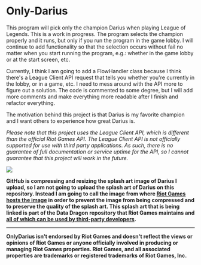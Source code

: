 # Only-Darius

This program will pick only the champion Darius when playing League of Legends. This is a work in progress. 
The program selects the champion properly and it runs, but only if you run the program in the game lobby. I will continue to add functionality
so that the selection occurs without fail no matter when you start running the program, e.g.: whether in the game lobby or at the start screen, etc.

Currently, I think I am going to add a FlowHandler class because I think there's a League Client API request that tells you whether you're currently in the lobby, or in a game, etc.
I need to mess around with the API more to figure out a solution.
The code is commented to some degree, but I will add more comments and make everything more readable after I finish and refactor everything.

The motivation behind this project is that Darius is my favorite champion and I want others to experience how great Darius is.

*Please note that this project uses the League Client API, which is different than the official Riot Games API. The League Client API is not officially supported for use with third party applications. As such, there is no guarantee of full documentation or service uptime for the API, so I cannot guarantee that this project will work in the future.*

<img src="https://ddragon.leagueoflegends.com/cdn/img/champion/splash/Darius_0.jpg">

**GitHub is compressing and resizing the splash art image of Darius I upload, so I am not going to upload the splash art of Darius on this repository. Instead I am going to call the image from where [Riot Games hosts the image](https://ddragon.leagueoflegends.com/cdn/img/champion/splash/Darius_0.jpg) in order to prevent the image from being compressed and to preserve the quality of the splash art. This splash art that is being linked is part of the Data Dragon repository that Riot Games maintains and [all of which can be used by third-party developers](https://developer.riotgames.com/docs/lol#data-dragon).**

---
**OnlyDarius isn't endorsed by Riot Games and doesn't reflect the views or opinions of Riot Games or anyone officially involved in producing or managing Riot Games properties. Riot Games, and all associated properties are trademarks or registered trademarks of Riot Games, Inc.**
